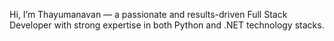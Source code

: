  Hi, I’m Thayumanavan — a passionate and results-driven Full Stack Developer with strong expertise in both Python and .NET technology stacks.
